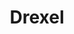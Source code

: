 ---
title: Drexel
crosslinks:
- TrumpPA
- SuggestALaptop
- funny
- CalPoly
- lewronggeneration
- namenerds
- xkcd
---